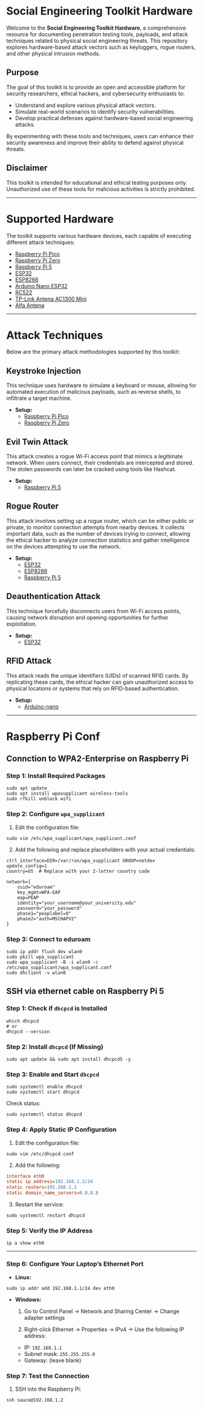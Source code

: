 # Social Engineering Toolkit Hardware 

Welcome to the **Social Engineering Toolkit Hardware**, a comprehensive resource for documenting penetration testing tools, payloads, and attack techniques related to physical social engineering threats. This repository explores hardware-based attack vectors such as keyloggers, rogue routers, and other physical intrusion methods.

## Purpose
The goal of this toolkit is to provide an open and accessible platform for security researchers, ethical hackers, and cybersecurity enthusiasts to:
- Understand and explore various physical attack vectors.
- Simulate real-world scenarios to identify security vulnerabilities.
- Develop practical defenses against hardware-based social engineering attacks.

By experimenting with these tools and techniques, users can enhance their security awareness and improve their ability to defend against physical threats.

## Disclaimer
This toolkit is intended for educational and ethical testing purposes only. Unauthorized use of these tools for malicious activities is strictly prohibited.

---

# Supported Hardware
The toolkit supports various hardware devices, each capable of executing different attack techniques:

- [Raspberry Pi Pico](https://mauser.pt/catalog/product_info.php?products_id=096-9421) 
- [Raspberry Pi Zero](https://mauser.pt/catalog/product_info.php?products_id=095-1561)
- [Raspberry Pi 5](https://mauser.pt/catalog/product_info.php?products_id=095-5008) 
- [ESP32](https://mauser.pt/catalog/product_info.php?products_id=096-7620) 
- [ESP8266](https://mauser.pt/catalog/product_info.php?products_id=096-8518) 
- [Arduino Nano ESP32](https://mauser.pt/catalog/product_info.php?products_id=095-2097)
- [RC522](https://mauser.pt/catalog/product_info.php?products_id=096-8517) 
- [TP-Link Antena AC1300 Mini](https://www.tp-link.com/pt/home-networking/adapter/archer-t3u/) 
- [Alfa Antena](https://alfa-network.eu/awus036ach-c) 


---

# Attack Techniques

Below are the primary attack methodologies supported by this toolkit:

## Keystroke Injection

This technique uses hardware to simulate a keyboard or mouse, allowing for automated execution of malicious payloads, such as reverse shells, to infiltrate a target machine.
- **Setup:**
  - [Raspberry Pi Pico](https://github.com/tbsauce/social-engineering-toolkit-hardware/tree/main/raspberry_pi_pico_keystroke_injection)
  - [Raspberry Pi Zero](https://github.com/tbsauce/social-engineering-toolkit-hardware/tree/main/raspberry_pi_zero_keystroke_injection)

## Evil Twin Attack

This attack creates a rogue Wi-Fi access point that mimics a legitimate network. When users connect, their credentials are intercepted and stored. The stolen passwords can later be cracked using tools like Hashcat.

- **Setup:**
  - [Raspberry Pi 5](https://github.com/tbsauce/social-engineering-toolkit-hardware/tree/main/raspberry_pi_5_evil_twin)
  
## Rogue Router

This attack involves setting up a rogue router, which can be either public or private, to monitor connection attempts from nearby devices. It collects important data, such as the number of devices trying to connect, allowing the ethical hacker to analyze connection statistics and gather intelligence on the devices attempting to use the network.

- **Setup:**
  - [ESP32](https://github.com/tbsauce/social-engineering-toolkit-hardware/tree/main/esp32_rogue_router)
  - [ESP8266](hhttps://github.com/tbsauce/social-engineering-toolkit-hardware/tree/main/esp8266_rogue_router)
  - [Raspberry Pi 5](https://github.com/tbsauce/social-engineering-toolkit-hardware/tree/main/raspberry_pi_5_rogue_router)

## Deauthentication Attack

This technique forcefully disconnects users from Wi-Fi access points, causing network disruption and opening opportunities for further exploitation.

- **Setup:**
  - [ESP32](https://github.com/tbsauce/social-engineering-toolkit-hardware/tree/main/esp32_deauther)

## RFID Attack

This attack reads the unique identifiers (UIDs) of scanned RFID cards. By replicating these cards, the ethical hacker can gain unauthorized access to physical locations or systems that rely on RFID-based authentication.

- **Setup:**
  - [Arduino-nano](https://github.com/tbsauce/social-engineering-toolkit-hardware/tree/main/arduino_nano_rfid_attack)

---

# Raspberry Pi Conf

## Connction to WPA2-Enterprise on Raspberry Pi

### Step 1: Install Required Packages
```
sudo apt update
sudo apt install wpasupplicant wireless-tools
sudo rfkill unblock wifi
```

### Step 2: Configure `wpa_supplicant`

1. Edit the configuration file:

```
sudo vim /etc/wpa_supplicant/wpa_supplicant.conf
```

2. Add the following and replace placeholders with your actual credentials:

```
ctrl_interface=DIR=/var/run/wpa_supplicant GROUP=netdev
update_config=1
country=US  # Replace with your 2-letter country code

network={
    ssid="eduroam"
    key_mgmt=WPA-EAP
    eap=PEAP
    identity="your_username@your_university.edu"
    password="your_password"
    phase1="peaplabel=0"
    phase2="auth=MSCHAPV2"
}
```

### Step 3: Connect to eduroam

```
sudo ip addr flush dev wlan0
sudo pkill wpa_supplicant
sudo wpa_supplicant -B -i wlan0 -c /etc/wpa_supplicant/wpa_supplicant.conf
sudo dhclient -v wlan0
```

## SSH via ethernet cable on Raspberry Pi 5

### Step 1: Check if `dhcpcd` is Installed

```
which dhcpcd
# or
dhcpcd --version
```

### Step 2: Install `dhcpcd` (If Missing)

```
sudo apt update && sudo apt install dhcpcd5 -y
```


### Step 3: Enable and Start `dhcpcd`

```
sudo systemctl enable dhcpcd
sudo systemctl start dhcpcd
```

Check status:

```
sudo systemctl status dhcpcd
```

### Step 4: Apply Static IP Configuration

1. Edit the configuration file:

```
sudo vim /etc/dhcpcd.conf
```

2. Add the following:

```ini
interface eth0
static ip_address=192.168.1.2/24
static routers=192.168.1.1
static domain_name_servers=8.8.8.8
```

3. Restart the service:

```
sudo systemctl restart dhcpcd
```

### Step 5: Verify the IP Address

```
ip a show eth0
```

---

### Step 6: Configure Your Laptop’s Ethernet Port

+ **Linux:**

```
sudo ip addr add 192.168.1.1/24 dev eth0
```

+ **Windows:**

  1. Go to Control Panel → Network and Sharing Center → Change adapter settings

  2. Right-click Ethernet → Properties → IPv4 → Use the following IP address:

    + IP: `192.168.1.1`
    + Subnet mask: `255.255.255.0`
    + Gateway: (leave blank)


### Step 7: Test the Connection

1. SSH into the Raspberry Pi:

```
ssh sauce@192.168.1.2
```



